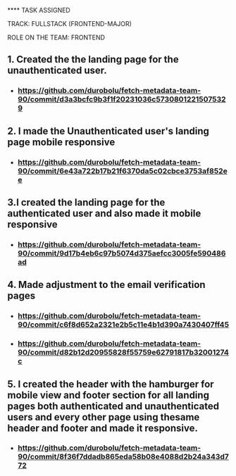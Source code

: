 **** TASK ASSIGNED

TRACK: FULLSTACK (FRONTEND-MAJOR)

ROLE ON THE TEAM: FRONTEND


## 1. Created the the landing page for the unauthenticated user.
* ### https://github.com/durobolu/fetch-metadata-team-90/commit/d3a3bcfc9b3f1f20231036c57308012215075329
## 2. I made the Unauthenticated user's landing page mobile responsive 
* ### https://github.com/durobolu/fetch-metadata-team-90/commit/6e43a722b17b21f6370da5c02cbce3753af852ee
## 3.I created the landing page for the authenticated user and also made it mobile responsive
* ### https://github.com/durobolu/fetch-metadata-team-90/commit/9d17b4eb6c97b5074d375aefcc3005fe590486ad
## 4. Made adjustment to the email verification pages 
* ### https://github.com/durobolu/fetch-metadata-team-90/commit/c6f8d652a2321e2b5c11e4b1d390a7430407ff45
* ### https://github.com/durobolu/fetch-metadata-team-90/commit/d82b12d20955828f55759e62791817b32001274c
## 5. I created the header with the hamburger for mobile view and footer section for all landing pages both authenticated and unauthenticated users and every other page using thesame header and footer and made it responsive. 
* ### https://github.com/durobolu/fetch-metadata-team-90/commit/8f36f7ddadb865eda58b08e4088d2b24a343d772





